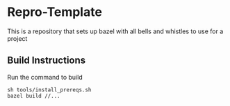 # Repro-Template
This is a repository that sets up bazel with all bells and whistles to use for a project

## Build Instructions
Run the command to build
```
sh tools/install_prereqs.sh
bazel build //...
```